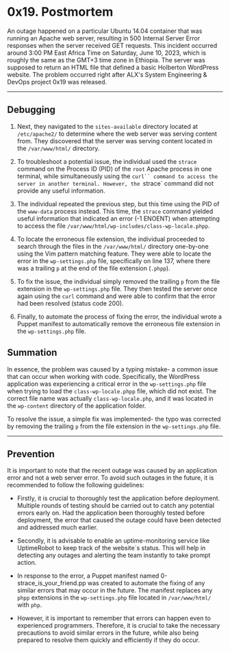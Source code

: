 #   0x19. Postmortem

An outage happened on a particular Ubuntu 14.04 container that was running an Apache web server, resulting in 500 Internal Server Error responses when the server received GET requests. This incident occurred around 3:00 PM East Africa Time on Saturday, June 10, 2023, which is roughly the same as the GMT+3 time zone in Ethiopia. The server was supposed to return an HTML file that defined a basic Holberton WordPress website. The problem occurred right after ALX's System Engineering & DevOps project 0x19 was released.

<hr>

## Debugging 



1.  Next, they navigated to the `sites-available` directory located at `/etc/apache2/` to determine where the web server was serving content from. They discovered that the server was serving content located in the `/var/www/html/` directory.

2.  To troubleshoot a potential issue, the individual used the `strace` command on the Process ID (PID) of the `root` Apache process in one terminal, while simultaneously using the `curl`` command to access the server in another terminal. However, the `strace` command did not provide any useful information.

3.  The individual repeated the previous step, but this time using the PID of the `www-data` process instead. This time, the `strace` command yielded useful information that indicated an error (-1 ENOENT) when attempting to access the file `/var/www/html/wp-includes/class-wp-locale.phpp`.

4.  To locate the erroneous file extension, the individual proceeded to search through the files in the `/var/www/html/` directory one-by-one using the Vim pattern matching feature. They were able to locate the error in the `wp-settings.php` file, specifically on line 137, where there was a trailing `p` at the end of the file extension (`.phpp`).

5.  To fix the issue, the individual simply removed the trailing `p` from the file extension in the `wp-settings.php` file. They then tested the server once again using the `curl` command and were able to confirm that the error had been resolved (status code 200).

6.  Finally, to automate the process of fixing the error, the individual wrote a Puppet manifest to automatically remove the erroneous file extension in the `wp-settings.php` file.


## Summation

In essence, the problem was caused by a typing mistake- a common issue that can occur when working with code. Specifically, the WordPress application was experiencing a critical error in the `wp-settings.php` file when trying to load the `class-wp-locale.phpp` file, which did not exist. The correct file name was actually `class-wp-locale.php`, and it was located in the `wp-content` directory of the application folder.

To resolve the issue, a simple fix was implemented- the typo was corrected by removing the trailing `p` from the file extension in the `wp-settings.php` file.
<hr>

## Prevention
It is important to note that the recent outage was caused by an application error and not a web server error. To avoid such outages in the future, it is recommended to follow the following guidelines:

*   Firstly, it is crucial to thoroughly test the application before deployment. Multiple rounds of testing should be carried out to catch any potential errors early on. Had the application been thoroughly tested before deployment, the error that caused the outage could have been detected and addressed much earlier.

*   Secondly, it is advisable to enable an uptime-monitoring service like UptimeRobot to keep track of the website`s status. This will help in detecting any outages and alerting the team instantly to take prompt action.

*   In response to the error, a Puppet manifest named 0-strace_is_your_friend.pp was created to automate the fixing of any similar errors that may occur in the future. The manifest replaces any `phpp` extensions in the `wp-settings.php` file located in `/var/www/html/` with `php`.

*   However, it is important to remember that errors can happen even to experienced programmers. Therefore, it is crucial to take the necessary precautions to avoid similar errors in the future, while also being prepared to resolve them quickly and efficiently if they do occur.

